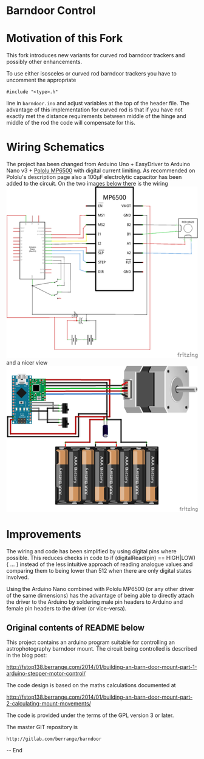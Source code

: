 Barndoor Control
=======================

# Motivation of this Fork
This fork introduces new variants for curved rod barndoor trackers and possibly other enhancements.

To use either isosceles or curved rod barndoor trackers you have to uncomment the appropriate

    #include "<type>.h"

line in `barndoor.ino` and adjust variables at the top of the header file. The advantage of this
implementation for curved rod is that if you have not exactly met the distance requirements between
middle of the hinge and middle of the rod the code will compensate for this.

# Wiring Schematics
The project has been changed from Arduino Uno + EasyDriver to Arduino Nano v3 + [Pololu MP6500](https://www.pololu.com/product/2968)
with digital current limiting. As recommended on Pololu's description page also a 100µF electrolytic capacitor has been
added to the circuit. On the two images below there is the wiring
![Wiring Schematics](/images/Barndoor_Tracker_schem.png)
and a nicer view
![Wiring Breadboard](/images/Barndoor_Tracker_bb.png)

# Improvements
The wiring and code has been simplified by using digital pins where possible. This reduces checks in code to
    if (digitalRead(pin) == HIGH|LOW) { ... }
instead of the less intuitive approach of reading analogue values and comparing them to being lower than 512 when
there are only digital states involved.

Using the Arduino Nano combined with Pololu MP6500 (or any other driver of the same dimensions) has the advantage
of being able to directly attach the driver to the Arduino by soldering male pin headers to Arduino and female pin
headers to the driver (or vice-versa).

Original contents of README below
---

This project contains an arduino program suitable for controlling an
astrophotography barndoor mount. The circuit being controlled is
described in the blog post:

  http://fstop138.berrange.com/2014/01/building-an-barn-door-mount-part-1-arduino-stepper-motor-control/

The code design is based on the maths calculations documented at

  http://fstop138.berrange.com/2014/01/building-an-barn-door-mount-part-2-calculating-mount-movements/

The code is provided under the terms of the GPL version 3 or later.

The master GIT repository is

    http://gitlab.com/berrange/barndoor

-- End
